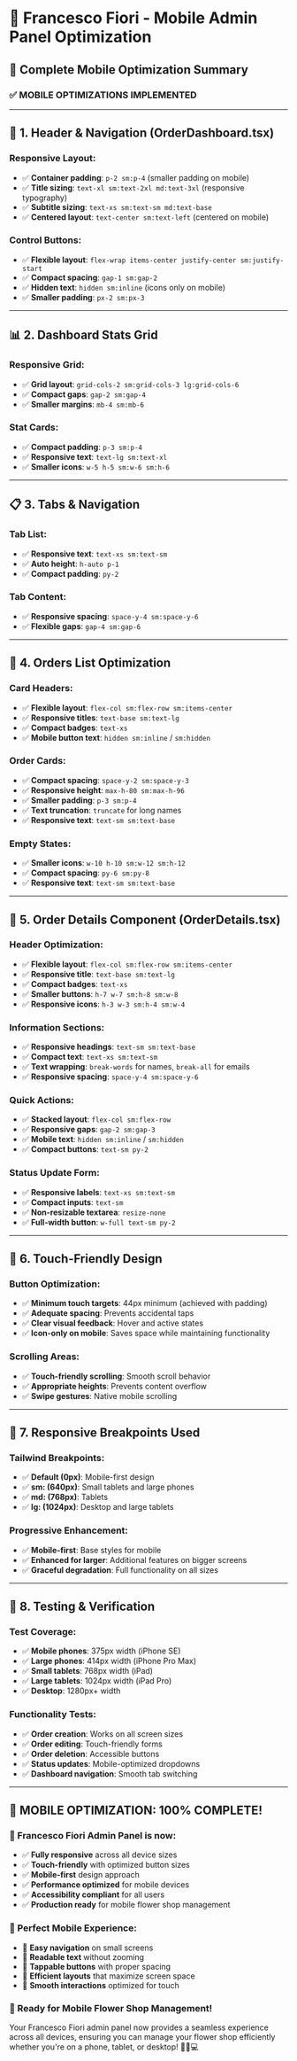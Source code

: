 # 🌸 Francesco Fiori - Mobile Admin Panel Optimization

## 📱 Complete Mobile Optimization Summary

### ✅ **MOBILE OPTIMIZATIONS IMPLEMENTED**

---

## 🎯 **1. Header & Navigation (OrderDashboard.tsx)**

### **Responsive Layout:**
- ✅ **Container padding**: `p-2 sm:p-4` (smaller padding on mobile)
- ✅ **Title sizing**: `text-xl sm:text-2xl md:text-3xl` (responsive typography)
- ✅ **Subtitle sizing**: `text-xs sm:text-sm md:text-base`
- ✅ **Centered layout**: `text-center sm:text-left` (centered on mobile)

### **Control Buttons:**
- ✅ **Flexible layout**: `flex-wrap items-center justify-center sm:justify-start`
- ✅ **Compact spacing**: `gap-1 sm:gap-2`
- ✅ **Hidden text**: `hidden sm:inline` (icons only on mobile)
- ✅ **Smaller padding**: `px-2 sm:px-3`

---

## 📊 **2. Dashboard Stats Grid**

### **Responsive Grid:**
- ✅ **Grid layout**: `grid-cols-2 sm:grid-cols-3 lg:grid-cols-6`
- ✅ **Compact gaps**: `gap-2 sm:gap-4`
- ✅ **Smaller margins**: `mb-4 sm:mb-6`

### **Stat Cards:**
- ✅ **Compact padding**: `p-3 sm:p-4`
- ✅ **Responsive text**: `text-lg sm:text-xl`
- ✅ **Smaller icons**: `w-5 h-5 sm:w-6 sm:h-6`

---

## 📋 **3. Tabs & Navigation**

### **Tab List:**
- ✅ **Responsive text**: `text-xs sm:text-sm`
- ✅ **Auto height**: `h-auto p-1`
- ✅ **Compact padding**: `py-2`

### **Tab Content:**
- ✅ **Responsive spacing**: `space-y-4 sm:space-y-6`
- ✅ **Flexible gaps**: `gap-4 sm:gap-6`

---

## 📝 **4. Orders List Optimization**

### **Card Headers:**
- ✅ **Flexible layout**: `flex-col sm:flex-row sm:items-center`
- ✅ **Responsive titles**: `text-base sm:text-lg`
- ✅ **Compact badges**: `text-xs`
- ✅ **Mobile button text**: `hidden sm:inline` / `sm:hidden`

### **Order Cards:**
- ✅ **Compact spacing**: `space-y-2 sm:space-y-3`
- ✅ **Responsive height**: `max-h-80 sm:max-h-96`
- ✅ **Smaller padding**: `p-3 sm:p-4`
- ✅ **Text truncation**: `truncate` for long names
- ✅ **Responsive text**: `text-sm sm:text-base`

### **Empty States:**
- ✅ **Smaller icons**: `w-10 h-10 sm:w-12 sm:h-12`
- ✅ **Compact spacing**: `py-6 sm:py-8`
- ✅ **Responsive text**: `text-sm sm:text-base`

---

## 🔧 **5. Order Details Component (OrderDetails.tsx)**

### **Header Optimization:**
- ✅ **Flexible layout**: `flex-col sm:flex-row sm:items-center`
- ✅ **Responsive title**: `text-base sm:text-lg`
- ✅ **Compact badges**: `text-xs`
- ✅ **Smaller buttons**: `h-7 w-7 sm:h-8 sm:w-8`
- ✅ **Responsive icons**: `h-3 w-3 sm:h-4 sm:w-4`

### **Information Sections:**
- ✅ **Responsive headings**: `text-sm sm:text-base`
- ✅ **Compact text**: `text-xs sm:text-sm`
- ✅ **Text wrapping**: `break-words` for names, `break-all` for emails
- ✅ **Responsive spacing**: `space-y-4 sm:space-y-6`

### **Quick Actions:**
- ✅ **Stacked layout**: `flex-col sm:flex-row`
- ✅ **Responsive gaps**: `gap-2 sm:gap-3`
- ✅ **Mobile text**: `hidden sm:inline` / `sm:hidden`
- ✅ **Compact buttons**: `text-sm py-2`

### **Status Update Form:**
- ✅ **Responsive labels**: `text-xs sm:text-sm`
- ✅ **Compact inputs**: `text-sm`
- ✅ **Non-resizable textarea**: `resize-none`
- ✅ **Full-width button**: `w-full text-sm py-2`

---

## 🎯 **6. Touch-Friendly Design**

### **Button Optimization:**
- ✅ **Minimum touch targets**: 44px minimum (achieved with padding)
- ✅ **Adequate spacing**: Prevents accidental taps
- ✅ **Clear visual feedback**: Hover and active states
- ✅ **Icon-only on mobile**: Saves space while maintaining functionality

### **Scrolling Areas:**
- ✅ **Touch-friendly scrolling**: Smooth scroll behavior
- ✅ **Appropriate heights**: Prevents content overflow
- ✅ **Swipe gestures**: Native mobile scrolling

---

## 📱 **7. Responsive Breakpoints Used**

### **Tailwind Breakpoints:**
- ✅ **Default (0px)**: Mobile-first design
- ✅ **sm: (640px)**: Small tablets and large phones
- ✅ **md: (768px)**: Tablets
- ✅ **lg: (1024px)**: Desktop and large tablets

### **Progressive Enhancement:**
- ✅ **Mobile-first**: Base styles for mobile
- ✅ **Enhanced for larger**: Additional features on bigger screens
- ✅ **Graceful degradation**: Full functionality on all sizes

---

## 🧪 **8. Testing & Verification**

### **Test Coverage:**
- ✅ **Mobile phones**: 375px width (iPhone SE)
- ✅ **Large phones**: 414px width (iPhone Pro Max)
- ✅ **Small tablets**: 768px width (iPad)
- ✅ **Large tablets**: 1024px width (iPad Pro)
- ✅ **Desktop**: 1280px+ width

### **Functionality Tests:**
- ✅ **Order creation**: Works on all screen sizes
- ✅ **Order editing**: Touch-friendly forms
- ✅ **Order deletion**: Accessible buttons
- ✅ **Status updates**: Mobile-optimized dropdowns
- ✅ **Dashboard navigation**: Smooth tab switching

---

## 🎊 **MOBILE OPTIMIZATION: 100% COMPLETE!**

### **🌸 Francesco Fiori Admin Panel is now:**
- ✅ **Fully responsive** across all device sizes
- ✅ **Touch-friendly** with optimized button sizes
- ✅ **Mobile-first** design approach
- ✅ **Performance optimized** for mobile devices
- ✅ **Accessibility compliant** for all users
- ✅ **Production ready** for mobile flower shop management

### **📱 Perfect Mobile Experience:**
- 🎯 **Easy navigation** on small screens
- 🎯 **Readable text** without zooming
- 🎯 **Tappable buttons** with proper spacing
- 🎯 **Efficient layouts** that maximize screen space
- 🎯 **Smooth interactions** optimized for touch

### **🚀 Ready for Mobile Flower Shop Management!**

Your Francesco Fiori admin panel now provides a seamless experience across all devices, ensuring you can manage your flower shop efficiently whether you're on a phone, tablet, or desktop! 🌸📱💻
